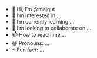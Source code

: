 - 👋 Hi, I’m @majqut
- 👀 I’m interested in ...
- 🌱 I’m currently learning ...
- 💞️ I’m looking to collaborate on ...
- 📫 How to reach me ...
- 😄 Pronouns: ...
- ⚡ Fun fact: ...

<!---
majqut/majqut is a ✨ special ✨ repository because its `README.md` (this file) appears on your GitHub profile.
You can click the Preview link to take a look at your changes.
--->
